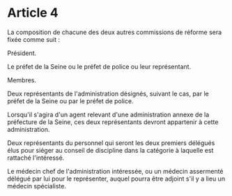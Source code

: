 # Article 4

La composition de chacune des deux autres commissions de réforme sera fixée comme suit :

Président.

Le préfet de la Seine ou le préfet de police ou leur représentant.

Membres.

Deux représentants de l'administration désignés, suivant le cas, par le préfet de la Seine ou par le préfet de police.

Lorsqu'il s'agira d'un agent relevant d'une administration annexe de la préfecture de la Seine, ces deux représentants devront appartenir à cette administration.

Deux représentants du personnel qui seront les deux premiers délégués élus pour siéger au conseil de discipline dans la catégorie à laquelle est rattaché l'intéressé.

Le médecin chef de l'administration intéressée, ou un médecin assermenté délégué par lui pour le représenter, auquel pourra être adjoint s'il y a lieu un médecin spécialiste.
